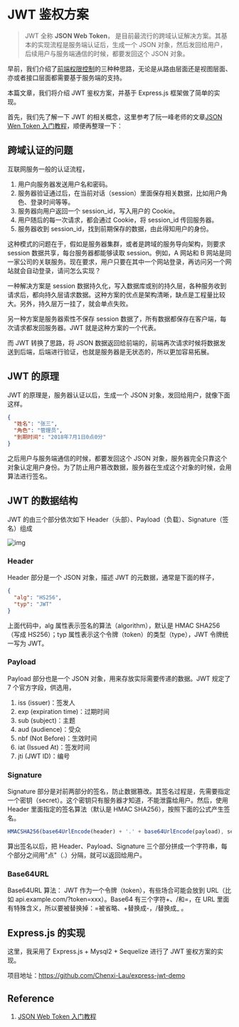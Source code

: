 <!--
 * @Author: 刘晨曦
 * @Date: 2021-03-17 18:39:29
 * @LastEditTime: 2021-03-19 10:31:07
 * @LastEditors: Please set LastEditors
 * @Description: In User Settings Edit
 * @FilePath: \docsify-based-wiki\docs\project\json-web-token.md
-->

# JWT 鉴权方案

> JWT 全称 **JSON Web Token**， 是目前最流行的跨域认证解决方案。其基本的实现流程是服务端认证后，生成一个 JSON 对象，然后发回给用户，后续用户与服务端通信的时候，都要发回这个 JSON 对象。

早前，我们介绍了[前端权限控制](https://chenxi-lau.github.io/docsify-based-wiki/#/project/access-control)的三种种思路，无论是从路由层面还是视图层面、亦或者接口层面都需要基于服务端的支持。

本篇文章，我们将介绍 JWT 鉴权方案，并基于 Express.js 框架做了简单的实现。

首先，我们先了解一下 JWT 的相关概念，这里参考了阮一峰老师的文章[JSON Wen Token 入门教程](http://www.ruanyifeng.com/blog/2018/07/json_web_token-tutorial.html)，顺便再整理一下：

## 跨域认证的问题

互联网服务一般的认证流程，

1. 用户向服务器发送用户名和密码。
2. 服务器验证通过后，在当前对话（session）里面保存相关数据，比如用户角色、登录时间等等。
3. 服务器向用户返回一个 session_id，写入用户的 Cookie。
4. 用户随后的每一次请求，都会通过 Cookie，将 session_id 传回服务器。
5. 服务器收到 session_id，找到前期保存的数据，由此得知用户的身份。

这种模式的问题在于，假如是服务器集群，或者是跨域的服务导向架构，则要求 session 数据共享，每台服务器都能够读取 session。例如，A 网站和 B 网站是同一家公司的关联服务。现在要求，用户只要在其中一个网站登录，再访问另一个网站就会自动登录，请问怎么实现？

一种解决方案是 session 数据持久化，写入数据库或别的持久层，各种服务收到请求后，都向持久层请求数据。这种方案的优点是架构清晰，缺点是工程量比较大。另外，持久层万一挂了，就会单点失败。

另一种方案是服务器索性不保存 session 数据了，所有数据都保存在客户端，每次请求都发回服务器。JWT 就是这种方案的一个代表。

而 JWT 转换了思路，将 JSON 数据返回给前端的，前端再次请求时候将数据发送到后端，后端进行验证，也就是服务器是无状态的，所以更加容易拓展。

## JWT 的原理

JWT 的原理是，服务器认证以后，生成一个 JSON 对象，发回给用户，就像下面这样。

```json
{
  "姓名": "张三",
  "角色": "管理员",
  "到期时间": "2018年7月1日0点0分"
}
```

之后用户与服务端通信的时候，都要发回这个 JSON 对象，服务器完全只靠这个对象认定用户身份。为了防止用户篡改数据，服务器在生成这个对象的时候，会用算法进行签名。

## JWT 的数据结构

JWT 的由三个部分依次如下 Header（头部）、Payload（负载）、Signature（签名）组成

![img](https://www.wangbase.com/blogimg/asset/201807/bg2018072303.jpg)

### Header

Header 部分是一个 JSON 对象，描述 JWT 的元数据，通常是下面的样子，

```json
{
  "alg": "HS256",
  "typ": "JWT"
}
```

上面代码中，alg 属性表示签名的算法（algorithm），默认是 HMAC SHA256（写成 HS256）；typ 属性表示这个令牌（token）的类型（type），JWT 令牌统一写为 JWT。

### Payload

Payload 部分也是一个 JSON 对象，用来存放实际需要传递的数据。JWT 规定了 7 个官方字段，供选用，

1. iss (issuer)：签发人
2. exp (expiration time)：过期时间
3. sub (subject)：主题
4. aud (audience)：受众
5. nbf (Not Before)：生效时间
6. iat (Issued At)：签发时间
7. jti (JWT ID)：编号

### Signature

Signature 部分是对前两部分的签名，防止数据篡改。其签名过程是，先需要指定一个密钥（secret）。这个密钥只有服务器才知道，不能泄露给用户。然后，使用 Header 里面指定的签名算法（默认是 HMAC SHA256），按照下面的公式产生签名。

```javascript
HMACSHA256(base64UrlEncode(header) + '.' + base64UrlEncode(payload), secret)
```

算出签名以后，把 Header、Payload、Signature 三个部分拼成一个字符串，每个部分之间用"点"（.）分隔，就可以返回给用户。

### Base64URL

Base64URL 算法： JWT 作为一个令牌（token），有些场合可能会放到 URL（比如 api.example.com/?token=xxx）。Base64 有三个字符+、/和=，在 URL 里面有特殊含义，所以要被替换掉：=被省略、+替换成-，/替换成\_ 。

## Express.js 的实现

这里，我采用了 Express.js + Mysql2 + Sequelize 进行了 JWT 鉴权方案的实现。

项目地址：https://github.com/Chenxi-Lau/express-jwt-demo

## Reference

1. [JSON Web Token 入门教程](http://www.ruanyifeng.com/blog/2018/07/json_web_token-tutorial.html)
